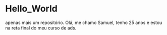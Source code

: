 # Hello_World
apenas mais um repositório.
Olá, me chamo Samuel, tenho 25 anos e estou na reta final do meu curso de ads.
